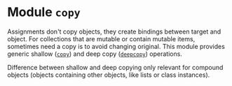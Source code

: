 # Module `copy`

Assignments don't copy objects, they create bindings between target and object. For collections that are mutable or contain mutable items, sometimes need a copy is to avoid changing original. This module provides generic shallow ([`copy`](./copy.md)) and deep copy ([`deepcopy`](./deepcopy.md)) operations.

Difference between shallow and deep copying only relevant for compound objects (objects containing other objects, like lists or class instances).

